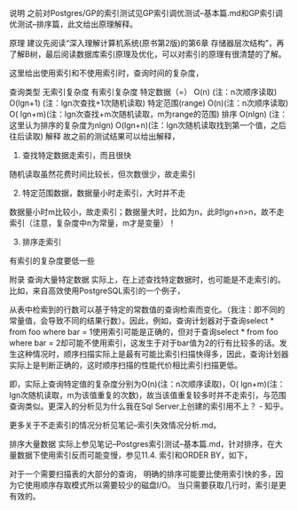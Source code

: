 说明
之前对Postgres/GP的索引测试见GP索引调优测试–基本篇.md和GP索引调优测试–排序篇，此文给出原理解释。

原理
建议先阅读“深入理解计算机系统(原书第2版)的第6章 存储器层次结构”，再了解B树，最后阅读数据库索引原理及优化，可以对索引的原理有很清楚的了解。

这里给出使用索引和不使用索引时，查询时间的复杂度，

查询类型	           无索引复杂度	                                   有索引复杂度
特定数据（=）	        O(n) (注：n次顺序读取)	                        O(lgn+1) (注：lgn次查找+1次随机读取)
特定范围(range)	      O(n)(注：n次顺序读取)                          	O( lgn+m)(注：lgn次查找+m次随机读取，m为range的范围)
排序	                 O(nlgn) (注：这里认为排序的复杂度为nlgn)	        O(lgn+n)(注：lgn次随机读取找到第一个值，之后往后读取)
解释
故之前的测试结果可以给出解释，

1. 查找特定数据走索引，而且很快

随机读取虽然花费时间比较长，但次数很少，故走索引

2. 特定范围数据，数据量小时走索引，大时并不走

数据量小时m比较小，故走索引；数据量大时，比如为n，此时lgn+n>n，故不走索引（注意，复杂度中n为常量，m才是变量）！

3. 排序走索引

有索引的复杂度要低一些

附录
查询大量特定数据
实际上，在上述查找特定数据时，也可能是不走索引的。比如，来自高效使用PostgreSQL索引的一个例子，

从表中检索到的行数可以基于特定的常数值的查询检索而变化。（我注：即不同的常量值，会导致不同的结果行数）。因此，例如，查询计划器对于查询select * from foo where bar = 1使用索引可能是正确的，但对于查询select * from foo where bar = 2却可能不使用索引，这发生于对于bar值为2的行有比较多的话。发生这种情况时，顺序扫描实际上是最有可能比索引扫描快得多，因此，查询计划器实际上是判断正确的，这时顺序扫描的性能代价相比索引扫描更低。

即，实际上查询特定值的复杂度分别为O(n)(注：n次顺序读取)，O( lgn+m)(注：lgn次随机读取，m为该值重复的次数)，故当该值重复较多时并不走索引，与范围查询类似。更深入的分析见为什么我在Sql Server上创建的索引用不上？ - 知乎。

更多关于不走索引的情况分析见笔记–索引失效情况分析.md。

排序大量数据
实际上参见笔记–Postgres索引测试–基本篇.md，针对排序，在大量数据下使用索引反而可能变慢，参见11.4. 索引和ORDER BY，如下，

对于一个需要扫描表的大部分的查询， 明确的排序可能要比使用索引快的多，因为它使用顺序存取模式所以需要较少的磁盘I/O。 当只需要获取几行时，索引是更有效的。
